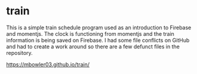 # train
This is a simple train schedule program used as an introduction to Firebase and momentjs. The clock is functioning from momentjs and the train information is being saved on Firebase. I had some file conflicts on GitHub and had to create a work around so there are a few defunct files in the repository. 

https://mbowler03.github.io/train/
